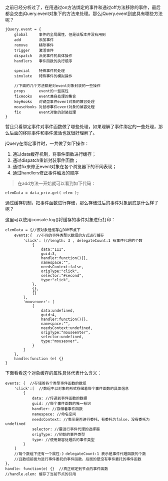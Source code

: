 之前已经分析过了，在用通过on方法绑定的事件和通过off方法移除的事件，最后都会交由jQuery.event对象下的方法来处理。那么jQuery.event到底具有哪些方法呢？

	jQuery.event = {
		global     事件的全局属性，但是该版本并没有用到
		add        添加事件
		remove     移除事件
		trigger    激活事件
		dispatch   派发事件的具体操作
		handlers   事件函数的执行顺序
		
		special    特殊事件的处理
		simulate   特殊事件的模拟操作

		//下面的几个方法都是对event对象封装的一些操作
		props      event的一些属性
		fixHooks   event兼容处理的集合
		keyHooks   对键盘事件event对象的兼容处理
		mouseHooks 对鼠标事件event对象的兼容处理
		fix        event对象的封装处理
	}


暂且只看绑定事件对事件函数做了哪些处理，如果理解了事件绑定的一些处理，那么后面的移除事件和事件激活也就很好理解了。

jQuery在绑定事件时，一共做了如下操作：

1. 通过data缓存机制，将事件函数进行缓存；
2. 通过dispatch重新封装事件函数；
3. 通过fix来修正event对象在各个浏览器下的不同表现；
4. 通过handlers修正事件触发的顺序


> 在add方法一开始就可以看到如下代码：

	elemData = data_priv.get( elem );

通过缓存机制，把事件函数进行存储，那么存储过后的事件对象到底是什么样子呢？

这里可以使用console.log()将缓存的事件对象进行打印：

	elemData = {//该对象是缓存在DOM节点下
		events:{  //不同的事件类型以数组的方式进行缓存
			'click': [//length: 3 , delegateCount:1 有事件代理的个数
				{
					data:"111",
					guid:3,
					handler:function(){},
					namespace:"",
					needsContext:false,
					origType:"click",
					selector:"#second",
					type:"click",
				},
				{},
				{}
			],
			'mouseover': [
				{
					data:undefined,
					guid:4,
					handler:function(){},
					namespace:"",
					needsContext:undefined,
					origType:"mouseenter",
					selector:undefined,
					type:"mouseover",
				}
			]
		},
		handle:function (e) {}
	}


下面看看这个对象缓存的属性具体代表什么含义：
	
	events: {  //存储着各个类型事件函数的数组
		'click':[  //数组中以对象的形式存储着每个事件函数的具体信息
			{
				data: //传递到事件函数的数据
				guid: //每个事件函数的唯一标识
				handler: //存储着事件函数
				namespace: //命名空间
				needsContext: //表示是否进行委托，有委托为false，没有委托为undefined
				selector: //要进行事件代理的选择器
				origType: //初始的事件类型
				type: //使用兼容处理后的事件类型
			}
		]
		//每个数组下还有一个属性-》delegateCount:1 表示是事件代理函数的个数
		//且数组前面为进行事件委托的事件函数，后面的是没有事件委托的事件函数
	},
	handle: function(e) {}  //真正绑定到节点的事件函数
	//handle.elem: 缓存了当前节点的引用